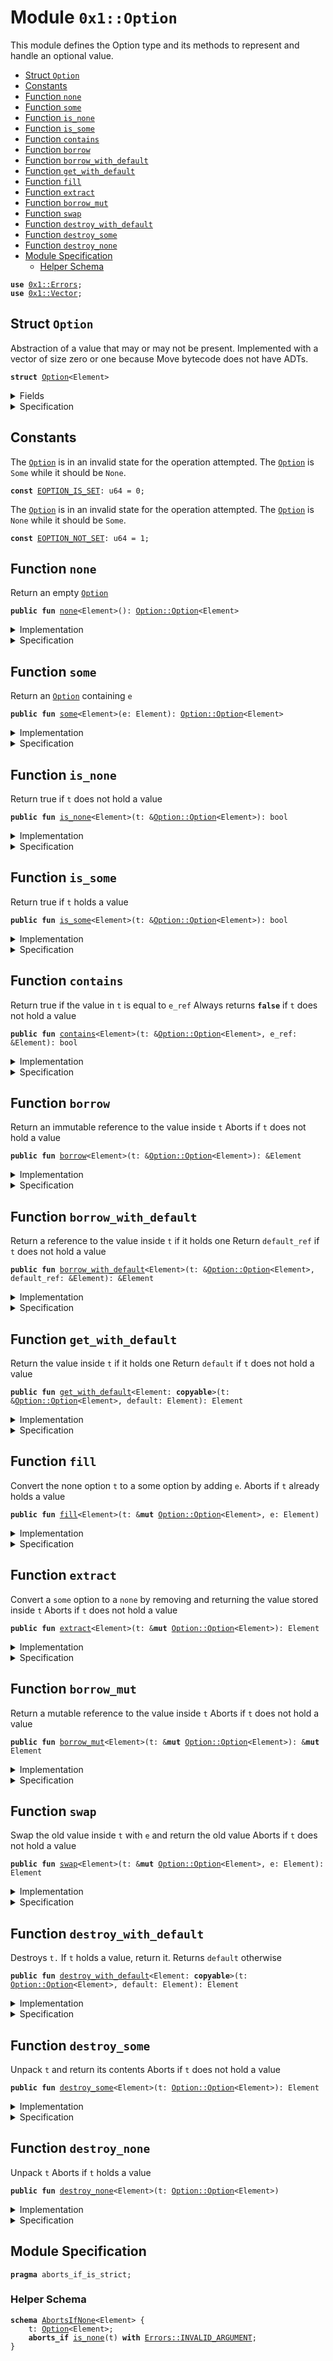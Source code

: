
<a name="0x1_Option"></a>

# Module `0x1::Option`

This module defines the Option type and its methods to represent and handle an optional value.


-  [Struct `Option`](#0x1_Option_Option)
-  [Constants](#@Constants_0)
-  [Function `none`](#0x1_Option_none)
-  [Function `some`](#0x1_Option_some)
-  [Function `is_none`](#0x1_Option_is_none)
-  [Function `is_some`](#0x1_Option_is_some)
-  [Function `contains`](#0x1_Option_contains)
-  [Function `borrow`](#0x1_Option_borrow)
-  [Function `borrow_with_default`](#0x1_Option_borrow_with_default)
-  [Function `get_with_default`](#0x1_Option_get_with_default)
-  [Function `fill`](#0x1_Option_fill)
-  [Function `extract`](#0x1_Option_extract)
-  [Function `borrow_mut`](#0x1_Option_borrow_mut)
-  [Function `swap`](#0x1_Option_swap)
-  [Function `destroy_with_default`](#0x1_Option_destroy_with_default)
-  [Function `destroy_some`](#0x1_Option_destroy_some)
-  [Function `destroy_none`](#0x1_Option_destroy_none)
-  [Module Specification](#@Module_Specification_1)
    -  [Helper Schema](#@Helper_Schema_2)


<pre><code><b>use</b> <a href="Errors.md#0x1_Errors">0x1::Errors</a>;
<b>use</b> <a href="Vector.md#0x1_Vector">0x1::Vector</a>;
</code></pre>



<a name="0x1_Option_Option"></a>

## Struct `Option`

Abstraction of a value that may or may not be present. Implemented with a vector of size
zero or one because Move bytecode does not have ADTs.


<pre><code><b>struct</b> <a href="Option.md#0x1_Option">Option</a>&lt;Element&gt;
</code></pre>



<details>
<summary>Fields</summary>


<dl>
<dt>
<code>vec: vector&lt;Element&gt;</code>
</dt>
<dd>

</dd>
</dl>


</details>

<details>
<summary>Specification</summary>


The size of vector is always less than equal to 1
because it's 0 for "none" or 1 for "some".


<pre><code><b>invariant</b> len(vec) &lt;= 1;
</code></pre>



</details>

<a name="@Constants_0"></a>

## Constants


<a name="0x1_Option_EOPTION_IS_SET"></a>

The <code><a href="Option.md#0x1_Option">Option</a></code> is in an invalid state for the operation attempted.
The <code><a href="Option.md#0x1_Option">Option</a></code> is <code>Some</code> while it should be <code>None</code>.


<pre><code><b>const</b> <a href="Option.md#0x1_Option_EOPTION_IS_SET">EOPTION_IS_SET</a>: u64 = 0;
</code></pre>



<a name="0x1_Option_EOPTION_NOT_SET"></a>

The <code><a href="Option.md#0x1_Option">Option</a></code> is in an invalid state for the operation attempted.
The <code><a href="Option.md#0x1_Option">Option</a></code> is <code>None</code> while it should be <code>Some</code>.


<pre><code><b>const</b> <a href="Option.md#0x1_Option_EOPTION_NOT_SET">EOPTION_NOT_SET</a>: u64 = 1;
</code></pre>



<a name="0x1_Option_none"></a>

## Function `none`

Return an empty <code><a href="Option.md#0x1_Option">Option</a></code>


<pre><code><b>public</b> <b>fun</b> <a href="Option.md#0x1_Option_none">none</a>&lt;Element&gt;(): <a href="Option.md#0x1_Option_Option">Option::Option</a>&lt;Element&gt;
</code></pre>



<details>
<summary>Implementation</summary>


<pre><code><b>public</b> <b>fun</b> <a href="Option.md#0x1_Option_none">none</a>&lt;Element&gt;(): <a href="Option.md#0x1_Option">Option</a>&lt;Element&gt; {
    <a href="Option.md#0x1_Option">Option</a> { vec: <a href="Vector.md#0x1_Vector_empty">Vector::empty</a>() }
}
</code></pre>



</details>

<details>
<summary>Specification</summary>



<pre><code><b>pragma</b> opaque;
<b>aborts_if</b> <b>false</b>;
<b>ensures</b> result == <a href="Option.md#0x1_Option_spec_none">spec_none</a>&lt;Element&gt;();
</code></pre>




<a name="0x1_Option_spec_none"></a>


<pre><code><b>define</b> <a href="Option.md#0x1_Option_spec_none">spec_none</a>&lt;Element&gt;(): <a href="Option.md#0x1_Option">Option</a>&lt;Element&gt; {
   <a href="Option.md#0x1_Option">Option</a>{ vec: empty_vector() }
}
</code></pre>



</details>

<a name="0x1_Option_some"></a>

## Function `some`

Return an <code><a href="Option.md#0x1_Option">Option</a></code> containing <code>e</code>


<pre><code><b>public</b> <b>fun</b> <a href="Option.md#0x1_Option_some">some</a>&lt;Element&gt;(e: Element): <a href="Option.md#0x1_Option_Option">Option::Option</a>&lt;Element&gt;
</code></pre>



<details>
<summary>Implementation</summary>


<pre><code><b>public</b> <b>fun</b> <a href="Option.md#0x1_Option_some">some</a>&lt;Element&gt;(e: Element): <a href="Option.md#0x1_Option">Option</a>&lt;Element&gt; {
    <a href="Option.md#0x1_Option">Option</a> { vec: <a href="Vector.md#0x1_Vector_singleton">Vector::singleton</a>(e) }
}
</code></pre>



</details>

<details>
<summary>Specification</summary>



<pre><code><b>pragma</b> opaque;
<b>aborts_if</b> <b>false</b>;
<b>ensures</b> result == <a href="Option.md#0x1_Option_spec_some">spec_some</a>(e);
</code></pre>




<a name="0x1_Option_spec_some"></a>


<pre><code><b>define</b> <a href="Option.md#0x1_Option_spec_some">spec_some</a>&lt;Element&gt;(e: Element): <a href="Option.md#0x1_Option">Option</a>&lt;Element&gt; {
   <a href="Option.md#0x1_Option">Option</a>{ vec: <a href="Vector.md#0x1_Vector_spec_singleton">Vector::spec_singleton</a>(e) }
}
</code></pre>



</details>

<a name="0x1_Option_is_none"></a>

## Function `is_none`

Return true if <code>t</code> does not hold a value


<pre><code><b>public</b> <b>fun</b> <a href="Option.md#0x1_Option_is_none">is_none</a>&lt;Element&gt;(t: &<a href="Option.md#0x1_Option_Option">Option::Option</a>&lt;Element&gt;): bool
</code></pre>



<details>
<summary>Implementation</summary>


<pre><code><b>public</b> <b>fun</b> <a href="Option.md#0x1_Option_is_none">is_none</a>&lt;Element&gt;(t: &<a href="Option.md#0x1_Option">Option</a>&lt;Element&gt;): bool {
    <a href="Vector.md#0x1_Vector_is_empty">Vector::is_empty</a>(&t.vec)
}
</code></pre>



</details>

<details>
<summary>Specification</summary>



<pre><code><b>pragma</b> opaque;
<b>aborts_if</b> <b>false</b>;
<b>ensures</b> result == <a href="Option.md#0x1_Option_is_none">is_none</a>(t);
</code></pre>



</details>

<a name="0x1_Option_is_some"></a>

## Function `is_some`

Return true if <code>t</code> holds a value


<pre><code><b>public</b> <b>fun</b> <a href="Option.md#0x1_Option_is_some">is_some</a>&lt;Element&gt;(t: &<a href="Option.md#0x1_Option_Option">Option::Option</a>&lt;Element&gt;): bool
</code></pre>



<details>
<summary>Implementation</summary>


<pre><code><b>public</b> <b>fun</b> <a href="Option.md#0x1_Option_is_some">is_some</a>&lt;Element&gt;(t: &<a href="Option.md#0x1_Option">Option</a>&lt;Element&gt;): bool {
    !<a href="Vector.md#0x1_Vector_is_empty">Vector::is_empty</a>(&t.vec)
}
</code></pre>



</details>

<details>
<summary>Specification</summary>



<pre><code><b>pragma</b> opaque;
<b>aborts_if</b> <b>false</b>;
<b>ensures</b> result == <a href="Option.md#0x1_Option_is_some">is_some</a>(t);
</code></pre>



</details>

<a name="0x1_Option_contains"></a>

## Function `contains`

Return true if the value in <code>t</code> is equal to <code>e_ref</code>
Always returns <code><b>false</b></code> if <code>t</code> does not hold a value


<pre><code><b>public</b> <b>fun</b> <a href="Option.md#0x1_Option_contains">contains</a>&lt;Element&gt;(t: &<a href="Option.md#0x1_Option_Option">Option::Option</a>&lt;Element&gt;, e_ref: &Element): bool
</code></pre>



<details>
<summary>Implementation</summary>


<pre><code><b>public</b> <b>fun</b> <a href="Option.md#0x1_Option_contains">contains</a>&lt;Element&gt;(t: &<a href="Option.md#0x1_Option">Option</a>&lt;Element&gt;, e_ref: &Element): bool {
    <a href="Vector.md#0x1_Vector_contains">Vector::contains</a>(&t.vec, e_ref)
}
</code></pre>



</details>

<details>
<summary>Specification</summary>



<pre><code><b>pragma</b> opaque;
<b>aborts_if</b> <b>false</b>;
<b>ensures</b> result == <a href="Option.md#0x1_Option_spec_contains">spec_contains</a>(t, e_ref);
</code></pre>




<a name="0x1_Option_spec_contains"></a>


<pre><code><b>define</b> <a href="Option.md#0x1_Option_spec_contains">spec_contains</a>&lt;Element&gt;(t: <a href="Option.md#0x1_Option">Option</a>&lt;Element&gt;, e: Element): bool {
   <a href="Option.md#0x1_Option_is_some">is_some</a>(t) && <a href="Option.md#0x1_Option_borrow">borrow</a>(t) == e
}
</code></pre>



</details>

<a name="0x1_Option_borrow"></a>

## Function `borrow`

Return an immutable reference to the value inside <code>t</code>
Aborts if <code>t</code> does not hold a value


<pre><code><b>public</b> <b>fun</b> <a href="Option.md#0x1_Option_borrow">borrow</a>&lt;Element&gt;(t: &<a href="Option.md#0x1_Option_Option">Option::Option</a>&lt;Element&gt;): &Element
</code></pre>



<details>
<summary>Implementation</summary>


<pre><code><b>public</b> <b>fun</b> <a href="Option.md#0x1_Option_borrow">borrow</a>&lt;Element&gt;(t: &<a href="Option.md#0x1_Option">Option</a>&lt;Element&gt;): &Element {
    <b>assert</b>(<a href="Option.md#0x1_Option_is_some">is_some</a>(t), <a href="Errors.md#0x1_Errors_invalid_argument">Errors::invalid_argument</a>(<a href="Option.md#0x1_Option_EOPTION_NOT_SET">EOPTION_NOT_SET</a>));
    <a href="Vector.md#0x1_Vector_borrow">Vector::borrow</a>(&t.vec, 0)
}
</code></pre>



</details>

<details>
<summary>Specification</summary>



<pre><code><b>pragma</b> opaque;
<b>include</b> <a href="Option.md#0x1_Option_AbortsIfNone">AbortsIfNone</a>&lt;Element&gt;;
<b>ensures</b> result == <a href="Option.md#0x1_Option_borrow">borrow</a>(t);
</code></pre>



</details>

<a name="0x1_Option_borrow_with_default"></a>

## Function `borrow_with_default`

Return a reference to the value inside <code>t</code> if it holds one
Return <code>default_ref</code> if <code>t</code> does not hold a value


<pre><code><b>public</b> <b>fun</b> <a href="Option.md#0x1_Option_borrow_with_default">borrow_with_default</a>&lt;Element&gt;(t: &<a href="Option.md#0x1_Option_Option">Option::Option</a>&lt;Element&gt;, default_ref: &Element): &Element
</code></pre>



<details>
<summary>Implementation</summary>


<pre><code><b>public</b> <b>fun</b> <a href="Option.md#0x1_Option_borrow_with_default">borrow_with_default</a>&lt;Element&gt;(t: &<a href="Option.md#0x1_Option">Option</a>&lt;Element&gt;, default_ref: &Element): &Element {
    <b>let</b> vec_ref = &t.vec;
    <b>if</b> (<a href="Vector.md#0x1_Vector_is_empty">Vector::is_empty</a>(vec_ref)) default_ref
    <b>else</b> <a href="Vector.md#0x1_Vector_borrow">Vector::borrow</a>(vec_ref, 0)
}
</code></pre>



</details>

<details>
<summary>Specification</summary>



<pre><code><b>pragma</b> opaque;
<b>aborts_if</b> <b>false</b>;
<b>ensures</b> result == (<b>if</b> (<a href="Option.md#0x1_Option_is_some">is_some</a>(t)) <a href="Option.md#0x1_Option_borrow">borrow</a>(t) <b>else</b> default_ref);
</code></pre>



</details>

<a name="0x1_Option_get_with_default"></a>

## Function `get_with_default`

Return the value inside <code>t</code> if it holds one
Return <code>default</code> if <code>t</code> does not hold a value


<pre><code><b>public</b> <b>fun</b> <a href="Option.md#0x1_Option_get_with_default">get_with_default</a>&lt;Element: <b>copyable</b>&gt;(t: &<a href="Option.md#0x1_Option_Option">Option::Option</a>&lt;Element&gt;, default: Element): Element
</code></pre>



<details>
<summary>Implementation</summary>


<pre><code><b>public</b> <b>fun</b> <a href="Option.md#0x1_Option_get_with_default">get_with_default</a>&lt;Element: <b>copy</b> + drop&gt;(
    t: &<a href="Option.md#0x1_Option">Option</a>&lt;Element&gt;,
    default: Element,
): Element {
    <b>let</b> vec_ref = &t.vec;
    <b>if</b> (<a href="Vector.md#0x1_Vector_is_empty">Vector::is_empty</a>(vec_ref)) default
    <b>else</b> *<a href="Vector.md#0x1_Vector_borrow">Vector::borrow</a>(vec_ref, 0)
}
</code></pre>



</details>

<details>
<summary>Specification</summary>



<pre><code><b>pragma</b> opaque;
<b>aborts_if</b> <b>false</b>;
<b>ensures</b> result == (<b>if</b> (<a href="Option.md#0x1_Option_is_some">is_some</a>(t)) <a href="Option.md#0x1_Option_borrow">borrow</a>(t) <b>else</b> default);
</code></pre>



</details>

<a name="0x1_Option_fill"></a>

## Function `fill`

Convert the none option <code>t</code> to a some option by adding <code>e</code>.
Aborts if <code>t</code> already holds a value


<pre><code><b>public</b> <b>fun</b> <a href="Option.md#0x1_Option_fill">fill</a>&lt;Element&gt;(t: &<b>mut</b> <a href="Option.md#0x1_Option_Option">Option::Option</a>&lt;Element&gt;, e: Element)
</code></pre>



<details>
<summary>Implementation</summary>


<pre><code><b>public</b> <b>fun</b> <a href="Option.md#0x1_Option_fill">fill</a>&lt;Element&gt;(t: &<b>mut</b> <a href="Option.md#0x1_Option">Option</a>&lt;Element&gt;, e: Element) {
    <b>let</b> vec_ref = &<b>mut</b> t.vec;
    <b>if</b> (<a href="Vector.md#0x1_Vector_is_empty">Vector::is_empty</a>(vec_ref)) <a href="Vector.md#0x1_Vector_push_back">Vector::push_back</a>(vec_ref, e)
    <b>else</b> <b>abort</b> <a href="Errors.md#0x1_Errors_invalid_argument">Errors::invalid_argument</a>(<a href="Option.md#0x1_Option_EOPTION_IS_SET">EOPTION_IS_SET</a>)
}
</code></pre>



</details>

<details>
<summary>Specification</summary>



<pre><code><b>pragma</b> opaque;
<b>aborts_if</b> <a href="Option.md#0x1_Option_is_some">is_some</a>(t) <b>with</b> <a href="Errors.md#0x1_Errors_INVALID_ARGUMENT">Errors::INVALID_ARGUMENT</a>;
<b>ensures</b> <a href="Option.md#0x1_Option_is_some">is_some</a>(t);
<b>ensures</b> <a href="Option.md#0x1_Option_borrow">borrow</a>(t) == e;
</code></pre>



</details>

<a name="0x1_Option_extract"></a>

## Function `extract`

Convert a <code>some</code> option to a <code>none</code> by removing and returning the value stored inside <code>t</code>
Aborts if <code>t</code> does not hold a value


<pre><code><b>public</b> <b>fun</b> <a href="Option.md#0x1_Option_extract">extract</a>&lt;Element&gt;(t: &<b>mut</b> <a href="Option.md#0x1_Option_Option">Option::Option</a>&lt;Element&gt;): Element
</code></pre>



<details>
<summary>Implementation</summary>


<pre><code><b>public</b> <b>fun</b> <a href="Option.md#0x1_Option_extract">extract</a>&lt;Element&gt;(t: &<b>mut</b> <a href="Option.md#0x1_Option">Option</a>&lt;Element&gt;): Element {
    <b>assert</b>(<a href="Option.md#0x1_Option_is_some">is_some</a>(t), <a href="Errors.md#0x1_Errors_invalid_argument">Errors::invalid_argument</a>(<a href="Option.md#0x1_Option_EOPTION_NOT_SET">EOPTION_NOT_SET</a>));
    <a href="Vector.md#0x1_Vector_pop_back">Vector::pop_back</a>(&<b>mut</b> t.vec)
}
</code></pre>



</details>

<details>
<summary>Specification</summary>



<pre><code><b>pragma</b> opaque;
<b>include</b> <a href="Option.md#0x1_Option_AbortsIfNone">AbortsIfNone</a>&lt;Element&gt;;
<b>ensures</b> result == <a href="Option.md#0x1_Option_borrow">borrow</a>(<b>old</b>(t));
<b>ensures</b> <a href="Option.md#0x1_Option_is_none">is_none</a>(t);
</code></pre>



</details>

<a name="0x1_Option_borrow_mut"></a>

## Function `borrow_mut`

Return a mutable reference to the value inside <code>t</code>
Aborts if <code>t</code> does not hold a value


<pre><code><b>public</b> <b>fun</b> <a href="Option.md#0x1_Option_borrow_mut">borrow_mut</a>&lt;Element&gt;(t: &<b>mut</b> <a href="Option.md#0x1_Option_Option">Option::Option</a>&lt;Element&gt;): &<b>mut</b> Element
</code></pre>



<details>
<summary>Implementation</summary>


<pre><code><b>public</b> <b>fun</b> <a href="Option.md#0x1_Option_borrow_mut">borrow_mut</a>&lt;Element&gt;(t: &<b>mut</b> <a href="Option.md#0x1_Option">Option</a>&lt;Element&gt;): &<b>mut</b> Element {
    <b>assert</b>(<a href="Option.md#0x1_Option_is_some">is_some</a>(t), <a href="Errors.md#0x1_Errors_invalid_argument">Errors::invalid_argument</a>(<a href="Option.md#0x1_Option_EOPTION_NOT_SET">EOPTION_NOT_SET</a>));
    <a href="Vector.md#0x1_Vector_borrow_mut">Vector::borrow_mut</a>(&<b>mut</b> t.vec, 0)
}
</code></pre>



</details>

<details>
<summary>Specification</summary>



<pre><code><b>pragma</b> opaque;
<b>include</b> <a href="Option.md#0x1_Option_AbortsIfNone">AbortsIfNone</a>&lt;Element&gt;;
<b>ensures</b> result == <a href="Option.md#0x1_Option_borrow">borrow</a>(t);
</code></pre>



</details>

<a name="0x1_Option_swap"></a>

## Function `swap`

Swap the old value inside <code>t</code> with <code>e</code> and return the old value
Aborts if <code>t</code> does not hold a value


<pre><code><b>public</b> <b>fun</b> <a href="Option.md#0x1_Option_swap">swap</a>&lt;Element&gt;(t: &<b>mut</b> <a href="Option.md#0x1_Option_Option">Option::Option</a>&lt;Element&gt;, e: Element): Element
</code></pre>



<details>
<summary>Implementation</summary>


<pre><code><b>public</b> <b>fun</b> <a href="Option.md#0x1_Option_swap">swap</a>&lt;Element&gt;(t: &<b>mut</b> <a href="Option.md#0x1_Option">Option</a>&lt;Element&gt;, e: Element): Element {
    <b>assert</b>(<a href="Option.md#0x1_Option_is_some">is_some</a>(t), <a href="Errors.md#0x1_Errors_invalid_argument">Errors::invalid_argument</a>(<a href="Option.md#0x1_Option_EOPTION_NOT_SET">EOPTION_NOT_SET</a>));
    <b>let</b> vec_ref = &<b>mut</b> t.vec;
    <b>let</b> old_value = <a href="Vector.md#0x1_Vector_pop_back">Vector::pop_back</a>(vec_ref);
    <a href="Vector.md#0x1_Vector_push_back">Vector::push_back</a>(vec_ref, e);
    old_value
}
</code></pre>



</details>

<details>
<summary>Specification</summary>



<pre><code><b>pragma</b> opaque;
<b>include</b> <a href="Option.md#0x1_Option_AbortsIfNone">AbortsIfNone</a>&lt;Element&gt;;
<b>ensures</b> result == <a href="Option.md#0x1_Option_borrow">borrow</a>(<b>old</b>(t));
<b>ensures</b> <a href="Option.md#0x1_Option_is_some">is_some</a>(t);
<b>ensures</b> <a href="Option.md#0x1_Option_borrow">borrow</a>(t) == e;
</code></pre>



</details>

<a name="0x1_Option_destroy_with_default"></a>

## Function `destroy_with_default`

Destroys <code>t.</code> If <code>t</code> holds a value, return it. Returns <code>default</code> otherwise


<pre><code><b>public</b> <b>fun</b> <a href="Option.md#0x1_Option_destroy_with_default">destroy_with_default</a>&lt;Element: <b>copyable</b>&gt;(t: <a href="Option.md#0x1_Option_Option">Option::Option</a>&lt;Element&gt;, default: Element): Element
</code></pre>



<details>
<summary>Implementation</summary>


<pre><code><b>public</b> <b>fun</b> <a href="Option.md#0x1_Option_destroy_with_default">destroy_with_default</a>&lt;Element: drop&gt;(t: <a href="Option.md#0x1_Option">Option</a>&lt;Element&gt;, default: Element): Element {
    <b>let</b> <a href="Option.md#0x1_Option">Option</a> { vec } = t;
    <b>if</b> (<a href="Vector.md#0x1_Vector_is_empty">Vector::is_empty</a>(&<b>mut</b> vec)) default
    <b>else</b> <a href="Vector.md#0x1_Vector_pop_back">Vector::pop_back</a>(&<b>mut</b> vec)
}
</code></pre>



</details>

<details>
<summary>Specification</summary>



<pre><code><b>pragma</b> opaque;
<b>aborts_if</b> <b>false</b>;
<b>ensures</b> result == (<b>if</b> (<a href="Option.md#0x1_Option_is_some">is_some</a>(<b>old</b>(t))) <a href="Option.md#0x1_Option_borrow">borrow</a>(<b>old</b>(t)) <b>else</b> default);
</code></pre>



</details>

<a name="0x1_Option_destroy_some"></a>

## Function `destroy_some`

Unpack <code>t</code> and return its contents
Aborts if <code>t</code> does not hold a value


<pre><code><b>public</b> <b>fun</b> <a href="Option.md#0x1_Option_destroy_some">destroy_some</a>&lt;Element&gt;(t: <a href="Option.md#0x1_Option_Option">Option::Option</a>&lt;Element&gt;): Element
</code></pre>



<details>
<summary>Implementation</summary>


<pre><code><b>public</b> <b>fun</b> <a href="Option.md#0x1_Option_destroy_some">destroy_some</a>&lt;Element&gt;(t: <a href="Option.md#0x1_Option">Option</a>&lt;Element&gt;): Element {
    <b>assert</b>(<a href="Option.md#0x1_Option_is_some">is_some</a>(&t), <a href="Errors.md#0x1_Errors_invalid_argument">Errors::invalid_argument</a>(<a href="Option.md#0x1_Option_EOPTION_NOT_SET">EOPTION_NOT_SET</a>));
    <b>let</b> <a href="Option.md#0x1_Option">Option</a> { vec } = t;
    <b>let</b> elem = <a href="Vector.md#0x1_Vector_pop_back">Vector::pop_back</a>(&<b>mut</b> vec);
    <a href="Vector.md#0x1_Vector_destroy_empty">Vector::destroy_empty</a>(vec);
    elem
}
</code></pre>



</details>

<details>
<summary>Specification</summary>



<pre><code><b>pragma</b> opaque;
<b>include</b> <a href="Option.md#0x1_Option_AbortsIfNone">AbortsIfNone</a>&lt;Element&gt;;
<b>ensures</b> result == <a href="Option.md#0x1_Option_borrow">borrow</a>(<b>old</b>(t));
</code></pre>



</details>

<a name="0x1_Option_destroy_none"></a>

## Function `destroy_none`

Unpack <code>t</code>
Aborts if <code>t</code> holds a value


<pre><code><b>public</b> <b>fun</b> <a href="Option.md#0x1_Option_destroy_none">destroy_none</a>&lt;Element&gt;(t: <a href="Option.md#0x1_Option_Option">Option::Option</a>&lt;Element&gt;)
</code></pre>



<details>
<summary>Implementation</summary>


<pre><code><b>public</b> <b>fun</b> <a href="Option.md#0x1_Option_destroy_none">destroy_none</a>&lt;Element&gt;(t: <a href="Option.md#0x1_Option">Option</a>&lt;Element&gt;) {
    <b>assert</b>(<a href="Option.md#0x1_Option_is_none">is_none</a>(&t), <a href="Errors.md#0x1_Errors_invalid_argument">Errors::invalid_argument</a>(<a href="Option.md#0x1_Option_EOPTION_IS_SET">EOPTION_IS_SET</a>));
    <b>let</b> <a href="Option.md#0x1_Option">Option</a> { vec } = t;
    <a href="Vector.md#0x1_Vector_destroy_empty">Vector::destroy_empty</a>(vec)
}
</code></pre>



</details>

<details>
<summary>Specification</summary>



<pre><code><b>pragma</b> opaque;
<b>aborts_if</b> <a href="Option.md#0x1_Option_is_some">is_some</a>(t) <b>with</b> <a href="Errors.md#0x1_Errors_INVALID_ARGUMENT">Errors::INVALID_ARGUMENT</a>;
</code></pre>



</details>

<a name="@Module_Specification_1"></a>

## Module Specification




<pre><code><b>pragma</b> aborts_if_is_strict;
</code></pre>



<a name="@Helper_Schema_2"></a>

### Helper Schema



<a name="0x1_Option_AbortsIfNone"></a>


<pre><code><b>schema</b> <a href="Option.md#0x1_Option_AbortsIfNone">AbortsIfNone</a>&lt;Element&gt; {
    t: <a href="Option.md#0x1_Option">Option</a>&lt;Element&gt;;
    <b>aborts_if</b> <a href="Option.md#0x1_Option_is_none">is_none</a>(t) <b>with</b> <a href="Errors.md#0x1_Errors_INVALID_ARGUMENT">Errors::INVALID_ARGUMENT</a>;
}
</code></pre>


[//]: # ("File containing references which can be used from documentation")
